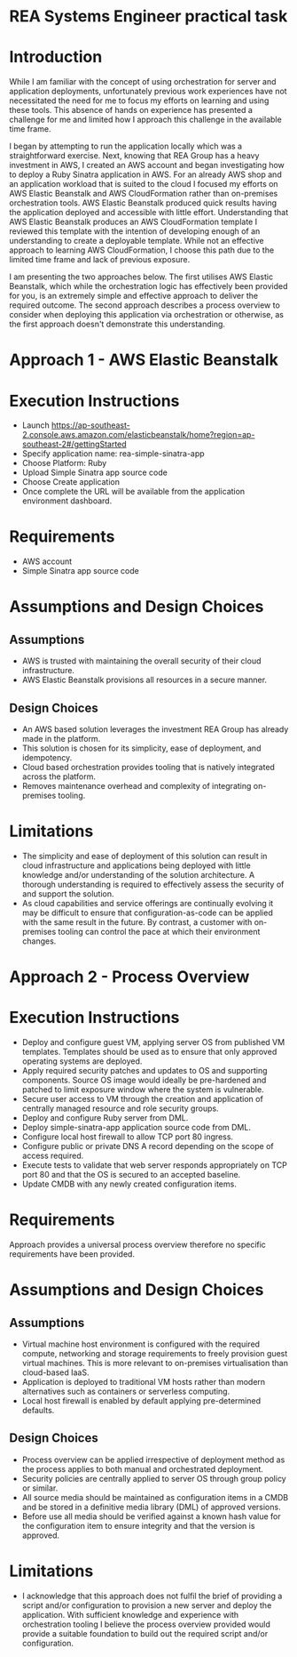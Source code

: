REA Systems Engineer practical task
===================================

Introduction
============
While I am familiar with the concept of using orchestration for server and application deployments, unfortunately previous work experiences have not necessitated the need for me to focus my efforts on learning and using these tools. This absence of hands on experience has presented a challenge for me and limited how I approach this challenge in the available time frame.

I began by attempting to run the application locally which was a straightforward exercise. Next, knowing that REA Group has a heavy investment in AWS, I created an AWS account and began investigating how to deploy a Ruby Sinatra application in AWS. For an already AWS shop and an application workload that is suited to the cloud I focused my efforts on AWS Elastic Beanstalk and AWS CloudFormation rather than on-premises orchestration tools. AWS Elastic Beanstalk produced quick results having the application deployed and accessible with little effort. Understanding that AWS Elastic Beanstalk produces an AWS CloudFormation template I reviewed this template with the intention of developing enough of an understanding to create a deployable template. While not an effective approach to learning AWS CloudFormation, I choose this path due to the limited time frame and lack of previous exposure.

I am presenting the two approaches below. The first utilises AWS Elastic Beanstalk, which while the orchestration logic has effectively been provided for you, is an extremely simple and effective approach to deliver the required outcome. The second approach describes a process overview to consider when deploying this application via orchestration or otherwise, as the first approach doesn't demonstrate this understanding.


Approach 1 - AWS Elastic Beanstalk
==================================
Execution Instructions
======================
- Launch https://ap-southeast-2.console.aws.amazon.com/elasticbeanstalk/home?region=ap-southeast-2#/gettingStarted
- Specify application name: rea-simple-sinatra-app
- Choose Platform: Ruby
- Upload Simple Sinatra app source code
- Choose Create application
- Once complete the URL will be available from the application environment dashboard.

Requirements
============
- AWS account
- Simple Sinatra app source code

Assumptions and Design Choices
==============================
Assumptions
-----------
- AWS is trusted with maintaining the overall security of their cloud infrastructure.
- AWS Elastic Beanstalk provisions all resources in a secure manner.

Design Choices
--------------
- An AWS based solution leverages the investment REA Group has already made in the platform.
- This solution is chosen for its simplicity, ease of deployment, and idempotency.
- Cloud based orchestration provides tooling that is natively integrated across the platform.
- Removes maintenance overhead and complexity of integrating on-premises tooling.

Limitations
===========
- The simplicity and ease of deployment of this solution can result in cloud infrastructure and applications being deployed with little knowledge and/or understanding of the solution architecture. A thorough understanding is required to effectively assess the security of and support the solution.
- As cloud capabilities and service offerings are continually evolving it may be difficult to ensure that configuration-as-code can be applied with the same result in the future. By contrast, a customer with on-premises tooling can control the pace at which their environment changes.


Approach 2 - Process Overview
=============================
Execution Instructions
======================
- Deploy and configure guest VM, applying server OS from published VM templates. Templates should be used as to ensure that only approved operating systems are deployed.
- Apply required security patches and updates to OS and supporting components. Source OS image would ideally be pre-hardened and patched to limit exposure window where the system is vulnerable.
- Secure user access to VM through the creation and application of centrally managed resource and role security groups.
- Deploy and configure Ruby server from DML.
- Deploy simple-sinatra-app application source code from DML.
- Configure local host firewall to allow TCP port 80 ingress.
- Configure public or private DNS A record depending on the scope of access required.
- Execute tests to validate that web server responds appropriately on TCP port 80 and that the OS is secured to an accepted baseline.
- Update CMDB with any newly created configuration items.

Requirements
============
Approach provides a universal process overview therefore no specific requirements have been provided.

Assumptions and Design Choices
==============================
Assumptions
-----------
- Virtual machine host environment is configured with the required compute, networking and storage requirements to freely provision guest virtual machines. This is more relevant to on-premises virtualisation than cloud-based IaaS.
- Application is deployed to traditional VM hosts rather than modern alternatives such as containers or serverless computing.
- Local host firewall is enabled by default applying pre-determined defaults.

Design Choices
--------------
- Process overview can be applied irrespective of deployment method as the process applies to both manual and orchestrated deployment.
- Security policies are centrally applied to server OS through group policy or similar.
- All source media should be maintained as configuration items in a CMDB and be stored in a definitive media library (DML) of approved versions.
- Before use all media should be verified against a known hash value for the configuration item to ensure integrity and that the version is approved.

Limitations
===========
- I acknowledge that this approach does not fulfil the brief of providing a script and/or configuration to provision a new server and deploy the application. With sufficient knowledge and experience with orchestration tooling I believe the process overview provided would provide a suitable foundation to build out the required script and/or configuration.